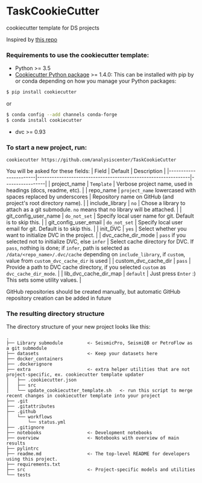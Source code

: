 # TaskCookieCutter
cookiecutter template for DS projects

Inspired by [this repo](https://github.com/drivendata/cookiecutter-data-science)

### Requirements to use the cookiecutter template:
 - Python >= 3.5
 - [Cookiecutter Python package](http://cookiecutter.readthedocs.org/en/latest/installation.html) >= 1.4.0: This can be installed with pip by or conda depending on how you manage your Python packages:

``` bash
$ pip install cookiecutter
```

or

``` bash
$ conda config --add channels conda-forge
$ conda install cookiecutter
```

 - dvc >= 0.93


### To start a new project, run:
```
cookiecutter https://github.com/analysiscenter/TaskCookieCutter
```

You will be asked for these fields:
| Field                 | Default                                                       |  Description    |
|-----------------------|---------------------------------------------------------------|-----------------|
| project_name          | `Template`                                                    | Verbose project name, used in headings (docs, readme, etc).  |
| repo_name             | `project_name` lowercased with spaces replaced by underscores | Repository name on GitHub (and project's root directory name). |
| include_library       | `no`                                                          | Chose a library to attach as a git submodule. `no` means that no library will be attached. |
| git_config_user_name  | `do_not_set`                                                  | Specify local user name for git. Default is to skip this. |
| git_config_user_email | `do_not_set`                                                  | Specify local user email for git. Default is to skip this. |
| init_DVC              | `yes`                                                         | Select whether you want to initialize DVC in the project. |
| dvc_cache_dir_mode    | `pass` if you selected not to initialize DVC, else `infer`    | Select cache directory for DVC. If `pass`, nothing is done; if `infer`, path is selected as `/data/<repo_name>/.dvc/cache` depending on `include_library`, if `custom`, value from `custom_dvc_cache_dir` is used |
| custom_dvc_cache_dir  | `pass`                                                        | Provide a path to DVC cache directory, if you selected `custom` as `dvc_cache_dir_mode`. |
| lib_dvc_cache_dir_map | `default`                                                     | Just press `Enter` :) This sets some utility values. |





GitHub repositories should be created manually, but automatic GitHub repository creation can be added in future


### The resulting directory structure

The directory structure of your new project looks like this:

```
.
├── Library submodule         <- SeismicPro, SeismiQB or PetroFlow as a git submodule
├── datasets                  <- Keep your datasets here
├── docker_containers
├── .dockerignore
├── extra                     <- extra helper utilities that are not project-specific, ex. cookiecutter template updater
│   ├── .cookiecutter.json
│   ├── src
│   └── update_cookiecutter_template.sh   <- run this script to merge recent changes in cookiecutter template into your project
├── .git
├── .gitattributes
├── .github
│   └── workflows
│       └── status.yml
├── .gitignore
├── notebooks                 <- Development notebooks
├── overview                  <- Notebooks with overview of main results
├── pylintrc
├── readme.md                 <- The top-level README for developers using this project.
├── requirements.txt
├── src                       <- Project-specific models and utilities
└── tests

```
